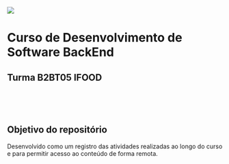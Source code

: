 ![](https://i.imgur.com/xG74tOh.png)
<h1>Curso de Desenvolvimento de Software BackEnd</h1>
 <h2>Turma B2BT05 IFOOD</h2>
 <br>
 <br>
 <br>

 <h2>Objetivo do repositório</h2>
 Desenvolvido como um registro das atividades realizadas ao longo do curso e para permitir acesso ao conteúdo de forma remota.